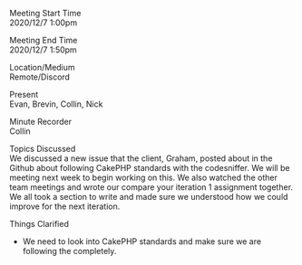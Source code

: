 Meeting Start Time  
2020/12/7 1:00pm  

Meeting End Time  
2020/12/7 1:50pm  

Location/Medium  
Remote/Discord  

Present  
Evan, Brevin, Collin, Nick  

Minute Recorder  
Collin  

Topics Discussed  
We discussed a new issue that the client, Graham, posted about in the Github about following CakePHP standards with the codesniffer. We will be meeting next week to begin working on this. We also watched the other team meetings and wrote our compare your iteration 1 assignment together. We all took a section to write and made sure we understood how we could improve for the next iteration.  

Things Clarified  
- We need to look into CakePHP standards and make sure we are following the completely.
